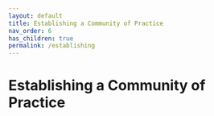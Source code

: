 ```yaml
---
layout: default
title: Establishing a Community of Practice
nav_order: 6
has_children: true
permalink: /establishing
---
```


# Establishing a Community of Practice
